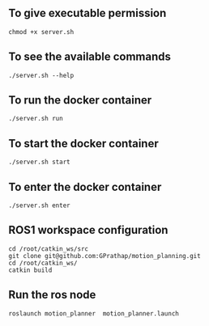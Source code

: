 ## To give executable permission 
    
    chmod +x server.sh

## To see the available commands 
    
    ./server.sh --help

## To run the docker container  
    ./server.sh run 

## To start the docker container 
    ./server.sh start 

## To enter the docker container 
    ./server.sh enter

## ROS1 workspace configuration 
    
    cd /root/catkin_ws/src
    git clone git@github.com:GPrathap/motion_planning.git
    cd /root/catkin_ws/
    catkin build

## Run the ros node 
    
    roslaunch motion_planner  motion_planner.launch


